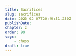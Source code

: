 ```yaml
---
title: Sacrifices
slug: sacrifices
date: 2023-02-07T20:49:51.230Z
publishDate:
chapter: z
order: 99
tags:
    - chess
draft: true
---
```

